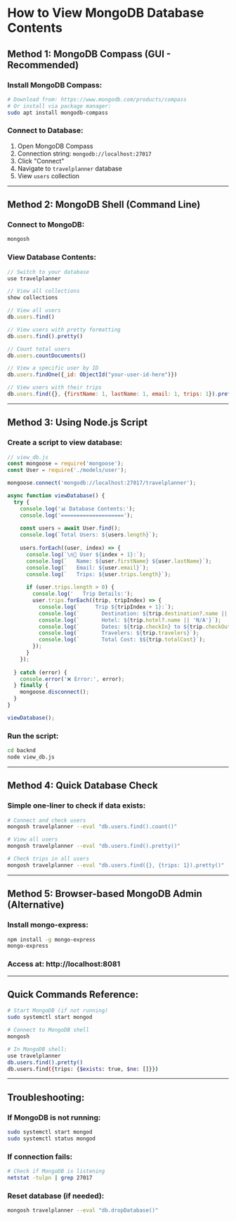 # How to View MongoDB Database Contents

## Method 1: MongoDB Compass (GUI - Recommended)

### Install MongoDB Compass:
```bash
# Download from: https://www.mongodb.com/products/compass
# Or install via package manager:
sudo apt install mongodb-compass
```

### Connect to Database:
1. Open MongoDB Compass
2. Connection string: `mongodb://localhost:27017`
3. Click "Connect"
4. Navigate to `travelplanner` database
5. View `users` collection

---

## Method 2: MongoDB Shell (Command Line)

### Connect to MongoDB:
```bash
mongosh
```

### View Database Contents:
```javascript
// Switch to your database
use travelplanner

// View all collections
show collections

// View all users
db.users.find()

// View users with pretty formatting
db.users.find().pretty()

// Count total users
db.users.countDocuments()

// View a specific user by ID
db.users.findOne({_id: ObjectId("your-user-id-here")})

// View users with their trips
db.users.find({}, {firstName: 1, lastName: 1, email: 1, trips: 1}).pretty()
```

---

## Method 3: Using Node.js Script

### Create a script to view database:
```javascript
// view_db.js
const mongoose = require('mongoose');
const User = require('./models/user');

mongoose.connect('mongodb://localhost:27017/travelplanner');

async function viewDatabase() {
  try {
    console.log('📊 Database Contents:');
    console.log('====================');
    
    const users = await User.find();
    console.log(`Total Users: ${users.length}`);
    
    users.forEach((user, index) => {
      console.log(`\n👤 User ${index + 1}:`);
      console.log(`   Name: ${user.firstName} ${user.lastName}`);
      console.log(`   Email: ${user.email}`);
      console.log(`   Trips: ${user.trips.length}`);
      
      if (user.trips.length > 0) {
        console.log('   Trip Details:');
        user.trips.forEach((trip, tripIndex) => {
          console.log(`     Trip ${tripIndex + 1}:`);
          console.log(`       Destination: ${trip.destination?.name || 'N/A'}`);
          console.log(`       Hotel: ${trip.hotel?.name || 'N/A'}`);
          console.log(`       Dates: ${trip.checkIn} to ${trip.checkOut}`);
          console.log(`       Travelers: ${trip.travelers}`);
          console.log(`       Total Cost: $${trip.totalCost}`);
        });
      }
    });
    
  } catch (error) {
    console.error('❌ Error:', error);
  } finally {
    mongoose.disconnect();
  }
}

viewDatabase();
```

### Run the script:
```bash
cd backnd
node view_db.js
```

---

## Method 4: Quick Database Check

### Simple one-liner to check if data exists:
```bash
# Connect and check users
mongosh travelplanner --eval "db.users.find().count()"

# View all users
mongosh travelplanner --eval "db.users.find().pretty()"

# Check trips in all users
mongosh travelplanner --eval "db.users.find({}, {trips: 1}).pretty()"
```

---

## Method 5: Browser-based MongoDB Admin (Alternative)

### Install mongo-express:
```bash
npm install -g mongo-express
mongo-express
```

### Access at: http://localhost:8081

---

## Quick Commands Reference:

```bash
# Start MongoDB (if not running)
sudo systemctl start mongod

# Connect to MongoDB shell
mongosh

# In MongoDB shell:
use travelplanner
db.users.find().pretty()
db.users.find({trips: {$exists: true, $ne: []}})
```

---

## Troubleshooting:

### If MongoDB is not running:
```bash
sudo systemctl start mongod
sudo systemctl status mongod
```

### If connection fails:
```bash
# Check if MongoDB is listening
netstat -tulpn | grep 27017
```

### Reset database (if needed):
```bash
mongosh travelplanner --eval "db.dropDatabase()"
```
